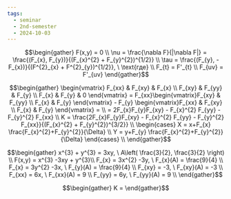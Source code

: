 ```yaml
---
tags:
  - seminar
  - 2nd-semester
  - 2024-10-03
---
```

$$\begin{gather}
F(x,y) = 0 \\
\nu = \frac{\nabla F}{|\nabla F|} = \frac{(F_{x}, F_{y})}{(F_{x}^{2} + F_{y}^{2})^{1/2}} \\
\tau = \frac{(F_{y}, - F_{x})}{(F^{2}_{x} + F^{2}_{y})^{1/2}}, \ \text{где} \\
F_{t} = F'_{t} \\
F_{uv} = F'_{uv}
\end{gather}$$

$$\begin{gather}
\begin{vmatrix}
F_{xx} & F_{xy} & F_{x} \\
F_{xy} & F_{yy} & F_{y} \\
F_{x} & F_{y} & 0
\end{vmatrix} = F_{xx}\begin{vmatrix}F_{xy} & F_{yy} \\
F_{x} & F_{y}
\end{vmatrix} - F_{y} \begin{vmatrix}F_{xx} & F_{xy} \\
F_{x} & F_{y}
\end{vmatrix} = \\
= 2F_{x}F_{y}F_{xy} - F_{x}^{2} F_{yy} - F_{y}^{2} F_{xx} \\
K = \frac{2F_{x}F_{y}F_{xy} - F_{x}^{2} F_{yy} - F_{y}^{2} F_{xx}}{(F_{x}^{2} + F_{y}^{2})^{3/2}} \\
\begin{cases}
X = x+F_{x} \frac{F_{x}^{2}+F_{y}^{2}}{\Delta} \\
Y = y+F_{y} \frac{F_{x}^{2}+F_{y}^{2}}{\Delta}
\end{cases} \\
\end{gather}$$

$$\begin{gather}
x^{3} + y^{3} = 3xy, \ A\left( \frac{3}{2}, \frac{3}{2} \right) \\
F(x,y) = x^{3} -3xy + y^{3}\\
F_{x} = 3x^{2} -3y, \ F_{x}(A) = \frac{9}{4} \\
F_{x} = 3y^{2} -3x, \ F_{y}(A) = \frac{9}{4} \\
F_{xy} = -3, \ F_{xy}(A) = -3 \\
F_{xx} = 6x, \ F_{xx}(A) = 9 \\
F_{yy} = 6y, \ F_{yy}(A) = 9  \\
\end{gather}$$

$$\begin{gather}
K = 
\end{gather}$$